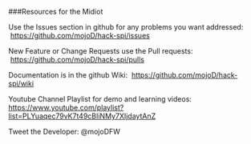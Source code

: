 ###Resources for the Midiot

Use the Issues section in github for any problems you want addressed:  https://github.com/mojoD/hack-spi/issues

New Feature or Change Requests use the Pull requests:  https://github.com/mojoD/hack-spi/pulls

Documentation is in the github Wiki:  https://github.com/mojoD/hack-spi/wiki

Youtube Channel Playlist for demo and learning videos:  
https://www.youtube.com/playlist?list=PLYuaqec79vK7t49cBIiNMy7XIjdaytAnZ

Tweet the Developer:  @mojoDFW
